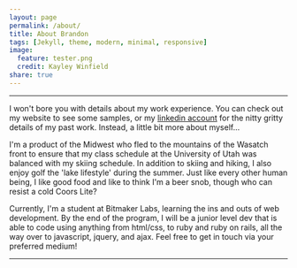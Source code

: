 ```yaml
---
layout: page
permalink: /about/
title: About Brandon
tags: [Jekyll, theme, modern, minimal, responsive]
image:
  feature: tester.png
  credit: Kayley Winfield
share: true
---
```


***

I won't bore you with details about my work experience. You can check out my website to see some samples, or my [linkedin account](https://www.linkedin.com/in/brancraft) for the nitty gritty details of my past work. Instead, a little bit more about myself...

I'm a product of the Midwest who fled to the mountains of the Wasatch front to ensure that my class schedule at the University of Utah was balanced with my skiing schedule. In addition to skiing and hiking, I also enjoy golf the 'lake lifestyle' during the summer. Just like every other human being, I like good food and like to think I'm a beer snob, though who can resist a cold Coors Lite?

Currently, I'm a student at Bitmaker Labs, learning the ins and outs of web development. By the end of the program, I will be a junior level dev that is able to code using anything from html/css, to ruby and ruby on rails, all the way over to javascript, jquery, and ajax. Feel free to get in touch via your preferred medium!

***